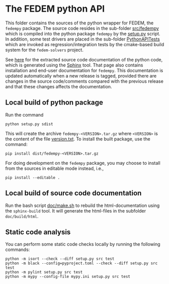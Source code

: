 <!---
  SPDX-FileCopyrightText: 2023 SAP SE

  SPDX-License-Identifier: Apache-2.0

  This file is part of FEDEM - https://openfedem.org
--->

# The FEDEM python API

This folder contains the sources of the python wrapper for FEDEM, the `fedempy` package.
The source code resides in the sub-folder [src/fedempy](src/fedempy) which is
compiled into the python package `fedempy` by the [setup.py](setup.py) script.
In addition, some test drivers are placed in the sub-folder [PythonAPITests](PythonAPITests)
which are invoked as regression/integration tests by the cmake-based build system
for the `fedem-solvers` project.

See [here](https://openfedem.github.io/fedem-solvers/fedempy/)
for the extracted source code documentation of the python code,
which is generated using the [Sphinx](https://www.sphinx-doc.org) tool.
That page also contains installation and end-user documentation for `fedempy`.
This documentation is updated automatically when a new release is tagged,
provided there are changes in the source code/comments compared with
the previous release and that these changes affects the documentation.

## Local build of python package

Run the command

    python setup.py sdist

This will create the archive `fedempy-<VERSION>.tar.gz`
where `<VERSION>` is the content of the file [version.txt](version.txt).
To install the built package, use the command:

    pip install dist/fedempy-<VERSION>.tar.gz

For doing development on the `fedempy` package, you may choose to install
from the sources in editable mode instead, i.e.,

    pip install --editable .

## Local build of source code documentation

Run the bash script [doc/make.sh](doc/make.sh) to rebuild the html-documentation
using the `sphinx-build` tool. It will generate the html-files in the subfolder
`doc/build/html`.

## Static code analysis

You can perform some static code checks locally by running the following commands:

    python -m isort --check --diff setup.py src test
    python -m black --config=pyproject.toml --check --diff setup.py src test
    python -m pylint setup.py src test
    python -m mypy --config-file mypy.ini setup.py src test
